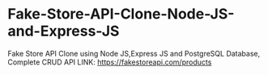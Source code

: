 # Fake-Store-API-Clone-Node-JS-and-Express-JS
Fake Store API Clone using Node JS,Express JS and PostgreSQL Database, Complete CRUD 
API LINK: https://fakestoreapi.com/products
